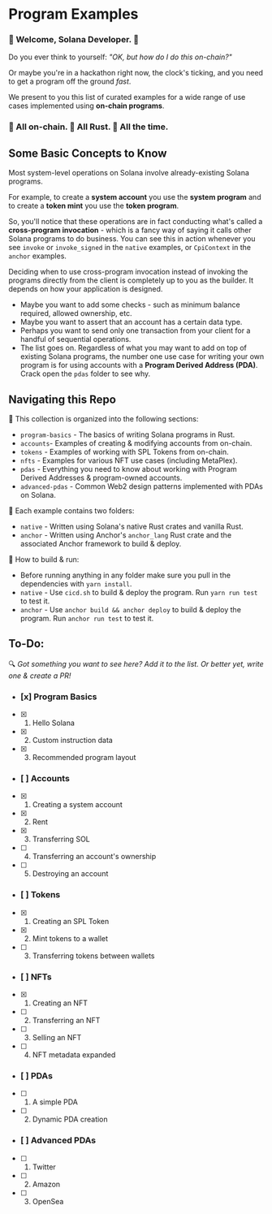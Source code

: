 # Program Examples

### :space_invader: Welcome, Solana Developer. :space_invader:   
   
Do you ever think to yourself: *"OK, but how do I do this on-chain?"*   
   
Or maybe you're in a hackathon right now, the clock's ticking, and you need to get a program off the ground *fast*.   
   
We present to you this list of curated examples for a wide range of use cases implemented using **on-chain programs**.   
   
### :link: All on-chain. :crab: All Rust. :muscle: All the time. 

## Some Basic Concepts to Know
Most system-level operations on Solana involve already-existing Solana programs.   
   
For example, to create a **system account** you use the **system program** and to create a **token mint** you use the **token program**.   
   
So, you'll notice that these operations are in fact conducting what's called a **cross-program invocation** - which is a fancy way of saying it calls other Solana programs to do business. You can see this in action whenever you see `invoke` or `invoke_signed` in the `native` examples, or `CpiContext` in the `anchor` examples.   
   
Deciding when to use cross-program invocation instead of invoking the programs directly from the client is completely up to you as the builder. It depends on how your application is designed.
- Maybe you want to add some checks - such as minimum balance required, allowed ownership, etc.
- Maybe you want to assert that an account has a certain data type.
- Perhaps you want to send only one transaction from your client for a handful of sequential operations.
- The list goes on.
Regardless of what you may want to add on top of existing Solana programs, the number one use case for writing your own program is for using accounts with a **Program Derived Address (PDA)**. Crack open the `pdas` folder to see why.

## Navigating this Repo

:blue_book: This collection is organized into the following sections:
- `program-basics` - The basics of writing Solana programs in Rust.
- `accounts`- Examples of creating & modifying accounts from on-chain.
- `tokens` - Examples of working with SPL Tokens from on-chain.
- `nfts` - Examples for various NFT use cases (including MetaPlex).
- `pdas` - Everything you need to know about working with Program Derived Addresses & program-owned accounts.
- `advanced-pdas` - Common Web2 design patterns implemented with PDAs on Solana.

:file_folder: Each example contains two folders:
- `native` - Written using Solana's native Rust crates and vanilla Rust.
- `anchor` - Written using Anchor's `anchor_lang` Rust crate and the associated Anchor framework to build & deploy.

:wrench: How to build & run:
- Before running anything in any folder make sure you pull in the dependencies with `yarn install`.
- `native` - Use `cicd.sh` to build & deploy the program. Run `yarn run test` to test it.
- `anchor` - Use `anchor build && anchor deploy` to build & deploy the program. Run `anchor run test` to test it.

## To-Do:
:mag: *Got something you want to see here? Add it to the list. Or better yet, write one & create a PR!*
- ### [x] Program Basics
- [x] 1. Hello Solana
- [x] 2. Custom instruction data
- [x] 3. Recommended program layout
- ### [ ] Accounts
- [x] 1. Creating a system account
- [x] 2. Rent
- [x] 3. Transferring SOL
- [ ] 4. Transferring an account's ownership
- [ ] 5. Destroying an account
- ### [ ] Tokens
- [x] 1. Creating an SPL Token
- [x] 2. Mint tokens to a wallet
- [ ] 3. Transferring tokens between wallets
- ### [ ] NFTs
- [x] 1. Creating an NFT
- [ ] 2. Transferring an NFT
- [ ] 3. Selling an NFT
- [ ] 4. NFT metadata expanded
- ### [ ] PDAs
- [ ] 1. A simple PDA
- [ ] 2. Dynamic PDA creation
- ### [ ] Advanced PDAs
- [ ] 1. Twitter
- [ ] 2. Amazon
- [ ] 3. OpenSea
